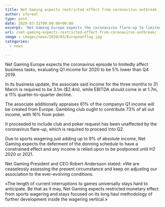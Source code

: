 ```yaml
---
title: Net Gaming expects restricted effect from coronavirus outbreak
author: xforeal 
type: post
date: 2020-03-31T00:00:00+00:00
excerpt: 'Net Gaming Europe expects the coronavirus flare-up to limitedly affect business tasks, assessing Q1 income for 2020 to be 5&amp;percnt; lower than Q4 2019 '
url: /net-gaming-expects-restricted-effect-from-coronavirus-outbreak/
image : images/news/2020/03/Europeanflag.jpg
categories:
  - news

---
```

Net Gaming Europe expects the coronavirus episode to limitedly affect business tasks, evaluating Q1 income for 2020 to be 5&percnt; lower than Q4 2019. 

In its business update, the associate said income for the three months to 31 March is required to be 3.1m ($2.4m), while EBITDA should come in at 1.7m, a 11&percnt; quarter-to-quarter decline. 

The associate additionally appraises 61&percnt; of the companys Q1 income will be created from Europe. Gambling club ought to contribute 73&percnt; of all out income, with 16&percnt; from poker. 

It proceeded to include club and poker request has been unaffected by the coronavirus flare-up, which is required to proceed into Q2. 

Due to sports wagering just adding up to 9&percnt; of absolute income, Net Gaming expects the deferment of the donning schedule to have a constrained effect and any income is relied upon to be postponed until H2 2020 or 2021. 

Net Gaming President and CEO Robert Andersson stated: &#171;We are ceaselessly assessing the present circumstance and keep on adjusting our association to the ever-evolving conditions. 

&#171;The length of current interruptions to games universally stays hard to anticipate. Be that as it may, Net Gaming expects restricted monetary effect from sports wagering and stays focused on its long haul methodology of further development inside the wagering vertical.&#187;